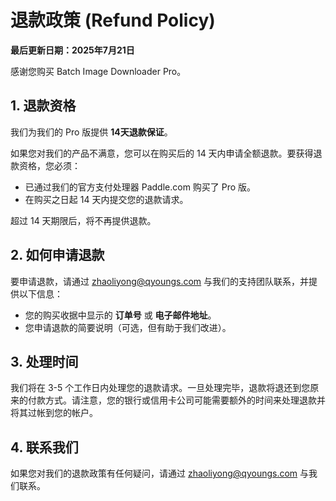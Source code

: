 
# 退款政策 (Refund Policy)

**最后更新日期：2025年7月21日**

感谢您购买 Batch Image Downloader Pro。

## 1. 退款资格
我们为我们的 Pro 版提供 **14天退款保证**。

如果您对我们的产品不满意，您可以在购买后的 14 天内申请全额退款。要获得退款资格，您必须：

- 已通过我们的官方支付处理器 Paddle.com 购买了 Pro 版。
- 在购买之日起 14 天内提交您的退款请求。

超过 14 天期限后，将不再提供退款。

## 2. 如何申请退款
要申请退款，请通过 [zhaoliyong@qyoungs.com](mailto:zhaoliyong@qyoungs.com) 与我们的支持团队联系，并提供以下信息：

- 您的购买收据中显示的 **订单号** 或 **电子邮件地址**。
- 您申请退款的简要说明（可选，但有助于我们改进）。

## 3. 处理时间
我们将在 3-5 个工作日内处理您的退款请求。一旦处理完毕，退款将退还到您原来的付款方式。请注意，您的银行或信用卡公司可能需要额外的时间来处理退款并将其过帐到您的帐户。

## 4. 联系我们
如果您对我们的退款政策有任何疑问，请通过 zhaoliyong@qyoungs.com 与我们联系。
